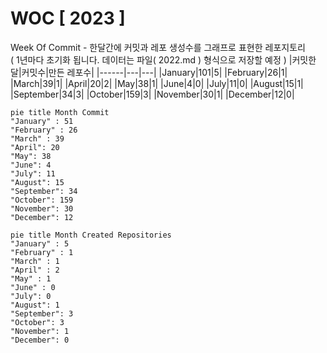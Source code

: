 # WOC [ 2023 ]
Week Of Commit - 한달간에 커밋과 레포 생성수를 그래프로 표현한 레포지토리<br />
( 1년마다 초기화 됩니다. 데이터는 파일( 2022.md ) 형식으로 저장할 예정 )
|커밋한 달|커밋수|만든 레포수|
|------|---|---|
|January|101|5|
|February|26|1|
|March|39|1|
|April|20|2|
|May|38|1|
|June|4|0|
|July|11|0|
|August|15|1|
|September|34|3|
|October|159|3|
|November|30|1|
|December|12|0|


```mermaid
pie title Month Commit
"January" : 51
"February" : 26
"March" : 39
"April": 20
"May": 38
"June": 4
"July": 11
"August": 15
"September": 34
"October": 159
"November": 30
"December": 12
```

```mermaid
pie title Month Created Repositories
"January" : 5
"February" : 1
"March" : 1
"April" : 2
"May" : 1
"June" : 0
"July": 0
"August": 1
"September": 3
"October": 3
"November": 1
"December": 0
```
